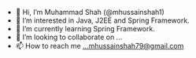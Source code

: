 - 👋 Hi, I’m Muhammad Shah (@mhussainshah1)
- 👀 I’m interested in Java, J2EE and Spring Framework.
- 🌱 I’m currently learning Spring Framework.
- 💞️ I’m looking to collaborate on ...
- 📫 How to reach me ...mhussainshah79@gmail.com

<!---
mhussainshah1/mhussainshah1 is a ✨ special ✨ repository because its `README.md` (this file) appears on your GitHub profile.
You can click the Preview link to take a look at your changes.
--->

